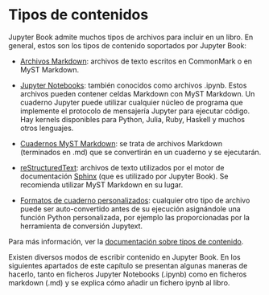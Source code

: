 # Tipos de contenidos

Jupyter Book admite muchos tipos de archivos para incluir en un libro. En general, estos son los tipos de contenido soportados por Jupyter Book:

- [Archivos Markdown](https://jupyterbook.org/en/stable/file-types/markdown.html): archivos de texto escritos en CommonMark o en MyST Markdown.

- [Jupyter Notebooks](https://jupyterbook.org/en/stable/file-types/notebooks.html): también conocidos como archivos .ipynb. Estos archivos pueden contener celdas Markdown con MyST Markdown. Un cuaderno Jupyter puede utilizar cualquier núcleo de programa que implemente el protocolo de mensajería Jupyter para ejecutar código. Hay kernels disponibles para Python, Julia, Ruby, Haskell y muchos otros lenguajes.

- [Cuadernos MyST Markdown](https://jupyterbook.org/en/stable/file-types/myst-notebooks.html): se trata de archivos Markdown (terminados en .md) que se convertirán en un cuaderno y se ejecutarán.

- [reStructuredText](https://jupyterbook.org/en/stable/file-types/restructuredtext.html): archivos de texto utilizados por el motor de documentación [Sphinx](https://www.writethedocs.org/guide/tools/sphinx/) (que es utilizado por Jupyter Book). Se recomienda utilizar MyST Markdown en su lugar.

- [Formatos de cuaderno personalizados](https://jupyterbook.org/en/stable/file-types/jupytext.html#file-types-custom): cualquier otro tipo de archivo puede ser auto-convertido antes de su ejecución asignándole una función Python personalizada, por ejemplo las proporcionadas por la herramienta de conversión Jupytext.

Para más información, ver la 
[documentación sobre tipos de contenido](https://jupyterbook.org/en/stable/file-types/index.html).

Existen diversos modos de escribir contenido en Jupyter Book. En los siguientes apartados de este capítulo se presentan algunas maneras de hacerlo, tanto en ficheros Jupyter Notebooks (.ipynb) como en ficheros markdown (.md) y se explica cómo añadir un fichero ipynb al libro.

